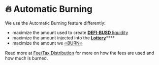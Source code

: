 # 🔥 Automatic Burning

We use the Automatic Burning feature differently:

* maximize the amount used to create [**DEFI**-**BUSD** liquidity](automatic-liquidity.md) 
* maximize the amount injected into the [**Lottery**](lottery.md)\*\*\*\*
* maximize the amount we [🔥BURN🔥](https://testnet.bscscan.com/token/0x8a5a76401ada8998603d982d8343752fec75972b?a=0x000000000000000000000000000000000000dEaD) 

Read more at [Fee/Tax Distribution](deposit-fee-redistribution.md) for more on how the fees are used and how much is burned.

